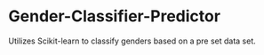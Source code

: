 # Gender-Classifier-Predictor
Utilizes Scikit-learn to classify genders based on a pre set data set.
